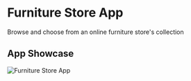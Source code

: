 # Furniture Store App

Browse and choose from an online furniture store's collection

## App Showcase
![Furniture Store App](https://user-images.githubusercontent.com/60574717/189484975-08d9d0cc-fe72-4c5c-9570-66559d72ca6b.png)